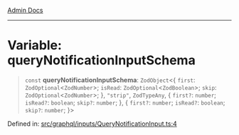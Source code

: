 [Admin Docs](/)

***

# Variable: queryNotificationInputSchema

> `const` **queryNotificationInputSchema**: `ZodObject`\<\{ `first`: `ZodOptional`\<`ZodNumber`\>; `isRead`: `ZodOptional`\<`ZodBoolean`\>; `skip`: `ZodOptional`\<`ZodNumber`\>; \}, `"strip"`, `ZodTypeAny`, \{ `first?`: `number`; `isRead?`: `boolean`; `skip?`: `number`; \}, \{ `first?`: `number`; `isRead?`: `boolean`; `skip?`: `number`; \}\>

Defined in: [src/graphql/inputs/QueryNotificationInput.ts:4](https://github.com/Sourya07/talawa-api/blob/4e4298c85a0d2c28affa824f2aab7ec32b5f3ac5/src/graphql/inputs/QueryNotificationInput.ts#L4)
